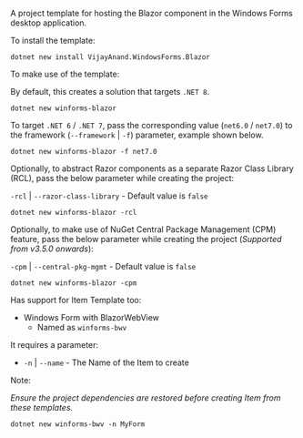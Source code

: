 A project template for hosting the Blazor component in the Windows Forms desktop application.

To install the template:

```shell
dotnet new install VijayAnand.WindowsForms.Blazor
```

To make use of the template:

By default, this creates a solution that targets `.NET 8`.

```shell
dotnet new winforms-blazor
```

To target `.NET 6` / `.NET 7`, pass the corresponding value (`net6.0` / `net7.0`) to the framework (`--framework` | `-f`) parameter, example shown below.

```shell
dotnet new winforms-blazor -f net7.0
```

Optionally, to abstract Razor components as a separate Razor Class Library (RCL), pass the below parameter while creating the project:

`-rcl` | `--razor-class-library` - Default value is `false`

```shell
dotnet new winforms-blazor -rcl
```

Optionally, to make use of NuGet Central Package Management (CPM) feature, pass the below parameter while creating the project (_Supported from v3.5.0 onwards_):

`-cpm` | `--central-pkg-mgmt` - Default value is `false`

```shell
dotnet new winforms-blazor -cpm
```

Has support for Item Template too:

* Windows Form with BlazorWebView 
  - Named as `winforms-bwv`

It requires a parameter:

* `-n` | `--name` - The Name of the Item to create

<!--
* `-na` | `--namespace` - The Namespace for the Item to create
-->

Note:

*Ensure the project dependencies are restored before creating Item from these templates.*

<!--
*While working with .NET 7 or higher SDK, the namespace parameter in short notation needs to be passed as `-p:na` (i.e., it needs to be prefixed with `-p:`).*
-->

```shell
dotnet new winforms-bwv -n MyForm
```

